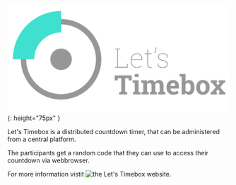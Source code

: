 ![Let's Timebox](branding/Logo.svg){: height="75px" }

Let's Timebox is a distributed countdown timer, that can be administered from a central platform.

The participants get a random code that they can use to access their countdown via webbrowser.

For more information vistit ![the Let's Timebox website](https://letstimebox.com).
